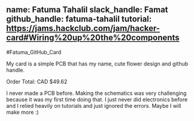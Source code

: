 name: Fatuma Tahalil
slack_handle: Famat
github_handle: fatuma-tahalil
tutorial: https://jams.hackclub.com/jam/hacker-card#Wiring%20up%20the%20components
---

#Fatuma_GitHub_Card

My card is a simple PCB that has my name, cute flower design and github handle.

Order Total: CAD $49.62

I never made a PCB before. Making the schematics was very challenging because it was my first time doing that. I just never did electronics before and I relied heavily on tutorials and just ignored the errors. Maybe I will make more :)
